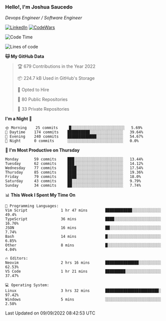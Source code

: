 ### Hello!, I'm Joshua Saucedo
*Devops Engineer / Software Engineer*  

[![LinkedIn](https://img.shields.io/badge/LinkedIn-0073b1?logo=linkedin&style=flat-square&logoColor=white)](https://www.linkedin.com/in/joshua-nathanael-saucedo-uriarte-bb0336169/)
[![CodeWars](https://www.codewars.com/users/joshuansu0897/badges/micro)](https://www.codewars.com/users/joshuansu0897)

<!--START_SECTION:waka-->
![Code Time](http://img.shields.io/badge/Code%20Time-230%20hrs%2010%20mins-blue)

![Lines of code](https://img.shields.io/badge/From%20Hello%20World%20I%27ve%20Written-2%20Million%20lines%20of%20code-blue)

**🐱 My GitHub Data** 

> 🏆 679 Contributions in the Year 2022
 > 
> 📦 224.7 kB Used in GitHub's Storage 
 > 
> 💼 Opted to Hire
 > 
> 📜 80 Public Repositories 
 > 
> 🔑 33 Private Repositories  
 > 
**I'm a Night 🦉** 

```text
🌞 Morning    25 commits     █░░░░░░░░░░░░░░░░░░░░░░░░   5.69% 
🌆 Daytime    174 commits    ██████████░░░░░░░░░░░░░░░   39.64% 
🌃 Evening    240 commits    █████████████░░░░░░░░░░░░   54.67% 
🌙 Night      0 commits      ░░░░░░░░░░░░░░░░░░░░░░░░░   0.0%

```
📅 **I'm Most Productive on Thursday** 

```text
Monday       59 commits     ███░░░░░░░░░░░░░░░░░░░░░░   13.44% 
Tuesday      62 commits     ███░░░░░░░░░░░░░░░░░░░░░░   14.12% 
Wednesday    77 commits     ████░░░░░░░░░░░░░░░░░░░░░   17.54% 
Thursday     85 commits     ████░░░░░░░░░░░░░░░░░░░░░   19.36% 
Friday       79 commits     ████░░░░░░░░░░░░░░░░░░░░░   18.0% 
Saturday     43 commits     ██░░░░░░░░░░░░░░░░░░░░░░░   9.79% 
Sunday       34 commits     ██░░░░░░░░░░░░░░░░░░░░░░░   7.74%

```


📊 **This Week I Spent My Time On** 

```text
💬 Programming Languages: 
Vim Script               1 hr 47 mins        ████████████░░░░░░░░░░░░░   49.4% 
TypeScript               36 mins             ████░░░░░░░░░░░░░░░░░░░░░   16.76% 
JSON                     16 mins             ██░░░░░░░░░░░░░░░░░░░░░░░   7.74% 
Bash                     14 mins             █░░░░░░░░░░░░░░░░░░░░░░░░   6.85% 
Other                    8 mins              █░░░░░░░░░░░░░░░░░░░░░░░░   4.04%

🔥 Editors: 
Neovim                   2 hrs 16 mins       ███████████████░░░░░░░░░░   62.53% 
VS Code                  1 hr 21 mins        █████████░░░░░░░░░░░░░░░░   37.47%

💻 Operating System: 
Linux                    3 hrs 32 mins       ████████████████████████░   97.42% 
Windows                  5 mins              ░░░░░░░░░░░░░░░░░░░░░░░░░   2.58%

```


 Last Updated on 09/09/2022 08:42:53 UTC
<!--END_SECTION:waka-->
